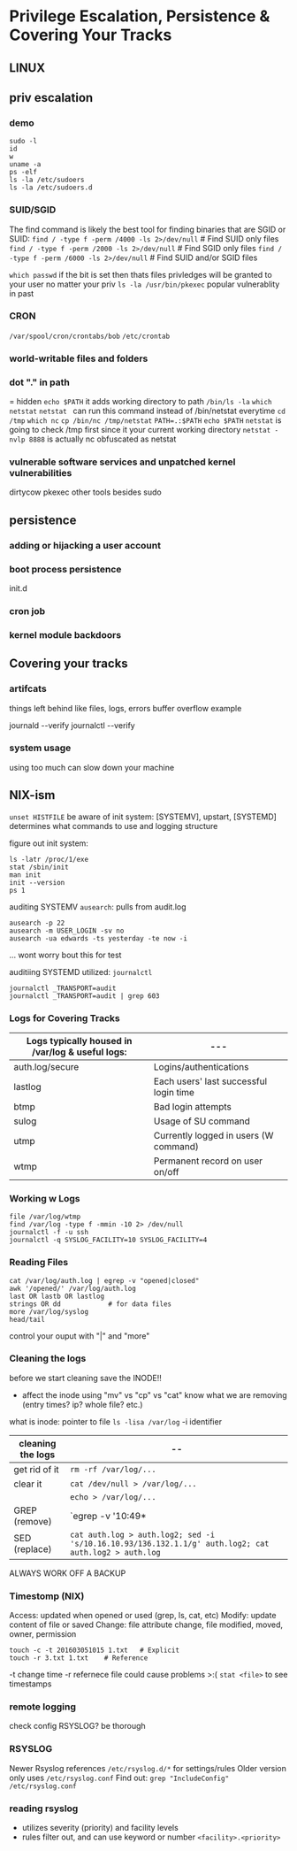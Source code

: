 # Privilege Escalation, Persistence & Covering Your Tracks
## LINUX
## priv escalation


### demo
```
sudo -l
id
w 
uname -a 
ps -elf
ls -la /etc/sudoers
ls -la /etc/sudoers.d
```
### SUID/SGID

The find command is likely the best tool for finding binaries that are SGID or SUID:
`find / -type f -perm /4000 -ls 2>/dev/null` # Find SUID only files
`find / -type f -perm /2000 -ls 2>/dev/null` # Find SGID only files
`find / -type f -perm /6000 -ls 2>/dev/null` # Find SUID and/or SGID files

`which passwd`
if the bit is set then thats files privledges will be granted to your user no matter your priv
`ls -la /usr/bin/pkexec` popular vulnerablity in past 

### CRON
`/var/spool/cron/crontabs/bob`
`/etc/crontab`

### world-writable files and folders


### dot "." in path
= hidden
`echo $PATH`
it adds working directory to path
`/bin/ls -la`
`which netstat`
`netstat ` can run this command instead of /bin/netstat everytime
`cd /tmp`
`which nc`
`cp /bin/nc /tmp/netstat`
`PATH=.:$PATH`
`echo $PATH`
`netstat` is going to check /tmp first since it your current working directory
`netstat -nvlp 8888` is actually nc obfuscated as netstat

### vulnerable software services and unpatched kernel vulnerabilities
dirtycow
pkexec
other tools besides sudo


## persistence


### adding or hijacking a user account

### boot process persistence
init.d

### cron job

### kernel module backdoors

## Covering your tracks

### artifcats
things left behind 
like files, logs, errors 
buffer overflow example

journald --verify
journalctl --verify

### system usage
using too much can slow down your machine

## NIX-ism
`unset HISTFILE`
be aware of init system: [SYSTEMV], upstart, [SYSTEMD]
determines what commands to use and logging structure

figure out init system:
```
ls -latr /proc/1/exe
stat /sbin/init
man init
init --version
ps 1
```
auditing SYSTEMV
`ausearch`: pulls from audit.log
```
ausearch -p 22
ausearch -m USER_LOGIN -sv no
ausearch -ua edwards -ts yesterday -te now -i
```
... wont worry bout this for test


 auditiing SYSTEMD
 utilized: `journalctl`
 ```
journalctl _TRANSPORT=audit
journalctl _TRANSPORT=audit | grep 603
```

### Logs for Covering Tracks
| Logs typically housed in /var/log & useful logs: | --- |
|--------|---------------------------------------|
| auth.log/secure | Logins/authentications |
| lastlog | Each users' last successful login time |
| btmp | Bad login attempts |
| sulog | Usage of SU command |
| utmp | Currently logged in users (W command) |
| wtmp | Permanent record on user on/off |

### Working w Logs
```
file /var/log/wtmp
find /var/log -type f -mmin -10 2> /dev/null
journalctl -f -u ssh
journalctl -q SYSLOG_FACILITY=10 SYSLOG_FACILITY=4
```

### Reading Files 
```
cat /var/log/auth.log | egrep -v "opened|closed"
awk '/opened/' /var/log/auth.log
last OR lastb OR lastlog
strings OR dd            # for data files
more /var/log/syslog
head/tail
```
control your ouput with "|" and "more"

### Cleaning the logs
before we start cleaning save the INODE!!
- affect the inode using "mv" vs "cp" vs "cat"
know what we are removing (entry times? ip? whole file? etc.)

what is inode: pointer to file 
`ls -lisa /var/log`
-i identifier

| cleaning the logs | -- |
|------------------|-------------|
|get rid of it | `rm -rf /var/log/...` |
| clear it | `cat /dev/null > /var/log/...` |
|           | `echo > /var/log/...` |
| GREP (remove) | `egrep -v '10:49*| 15:15:15' auth.log > auth.log2; cat auth.log2 > auth.log; rm auth.log2` |
| SED (replace) | `cat auth.log > auth.log2; sed -i 's/10.16.10.93/136.132.1.1/g' auth.log2; cat auth.log2 > auth.log` |

 ALWAYS WORK OFF A BACKUP

 ### Timestomp (NIX)
Access: updated when opened or used (grep, ls, cat, etc)
Modify: update content of file or saved
Change: file attribute change, file modified, moved, owner, permission

```
touch -c -t 201603051015 1.txt   # Explicit
touch -r 3.txt 1.txt    # Reference
```
-t change time
-r refernece file
could cause problems >:(
`stat <file>` to see timestamps

### remote logging
check config
RSYSLOG? be thorough

### RSYSLOG 
Newer Rsyslog references `/etc/rsyslog.d/*` for settings/rules
Older version only uses `/etc/rsyslog.conf`
Find out: `grep "IncludeConfig" /etc/rsyslog.conf`

### reading rsyslog
- utilizes severity (priority) and facility levels
- rules filter out, and can use keyword or number
  `<facility>.<priority>`

  
